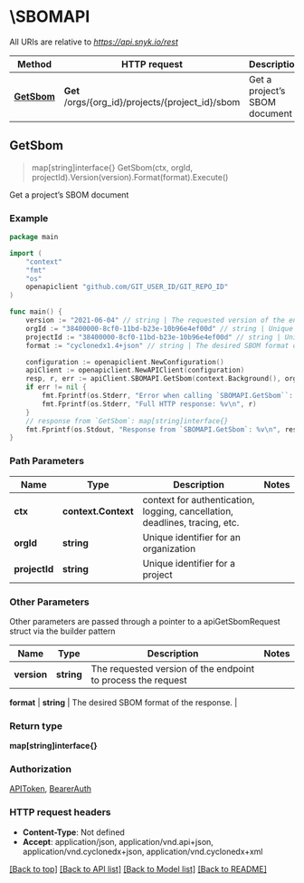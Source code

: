 # \SBOMAPI

All URIs are relative to *https://api.snyk.io/rest*

Method | HTTP request | Description
------------- | ------------- | -------------
[**GetSbom**](SBOMAPI.md#GetSbom) | **Get** /orgs/{org_id}/projects/{project_id}/sbom | Get a project’s SBOM document



## GetSbom

> map[string]interface{} GetSbom(ctx, orgId, projectId).Version(version).Format(format).Execute()

Get a project’s SBOM document



### Example

```go
package main

import (
	"context"
	"fmt"
	"os"
	openapiclient "github.com/GIT_USER_ID/GIT_REPO_ID"
)

func main() {
	version := "2021-06-04" // string | The requested version of the endpoint to process the request
	orgId := "38400000-8cf0-11bd-b23e-10b96e4ef00d" // string | Unique identifier for an organization
	projectId := "38400000-8cf0-11bd-b23e-10b96e4ef00d" // string | Unique identifier for a project
	format := "cyclonedx1.4+json" // string | The desired SBOM format of the response. (optional)

	configuration := openapiclient.NewConfiguration()
	apiClient := openapiclient.NewAPIClient(configuration)
	resp, r, err := apiClient.SBOMAPI.GetSbom(context.Background(), orgId, projectId).Version(version).Format(format).Execute()
	if err != nil {
		fmt.Fprintf(os.Stderr, "Error when calling `SBOMAPI.GetSbom``: %v\n", err)
		fmt.Fprintf(os.Stderr, "Full HTTP response: %v\n", r)
	}
	// response from `GetSbom`: map[string]interface{}
	fmt.Fprintf(os.Stdout, "Response from `SBOMAPI.GetSbom`: %v\n", resp)
}
```

### Path Parameters


Name | Type | Description  | Notes
------------- | ------------- | ------------- | -------------
**ctx** | **context.Context** | context for authentication, logging, cancellation, deadlines, tracing, etc.
**orgId** | **string** | Unique identifier for an organization | 
**projectId** | **string** | Unique identifier for a project | 

### Other Parameters

Other parameters are passed through a pointer to a apiGetSbomRequest struct via the builder pattern


Name | Type | Description  | Notes
------------- | ------------- | ------------- | -------------
 **version** | **string** | The requested version of the endpoint to process the request | 


 **format** | **string** | The desired SBOM format of the response. | 

### Return type

**map[string]interface{}**

### Authorization

[APIToken](../README.md#APIToken), [BearerAuth](../README.md#BearerAuth)

### HTTP request headers

- **Content-Type**: Not defined
- **Accept**: application/json, application/vnd.api+json, application/vnd.cyclonedx+json, application/vnd.cyclonedx+xml

[[Back to top]](#) [[Back to API list]](../README.md#documentation-for-api-endpoints)
[[Back to Model list]](../README.md#documentation-for-models)
[[Back to README]](../README.md)

